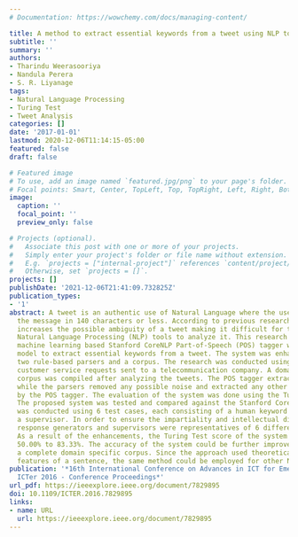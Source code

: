 ```yaml
---
# Documentation: https://wowchemy.com/docs/managing-content/

title: A method to extract essential keywords from a tweet using NLP tools
subtitle: ''
summary: ''
authors:
- Tharindu Weerasooriya
- Nandula Perera
- S. R. Liyanage
tags:
- Natural Language Processing
- Turing Test
- Tweet Analysis
categories: []
date: '2017-01-01'
lastmod: 2020-12-06T11:14:15-05:00
featured: false
draft: false

# Featured image
# To use, add an image named `featured.jpg/png` to your page's folder.
# Focal points: Smart, Center, TopLeft, Top, TopRight, Left, Right, BottomLeft, Bottom, BottomRight.
image:
  caption: ''
  focal_point: ''
  preview_only: false

# Projects (optional).
#   Associate this post with one or more of your projects.
#   Simply enter your project's folder or file name without extension.
#   E.g. `projects = ["internal-project"]` references `content/project/deep-learning/index.md`.
#   Otherwise, set `projects = []`.
projects: []
publishDate: '2021-12-06T21:41:09.732825Z'
publication_types:
- '1'
abstract: A tweet is an authentic use of Natural Language where the user has to deliver
  the message in 140 characters or less. According to previous researchers, this restriction
  increases the possible ambiguity of a tweet making it difficult for traditional
  Natural Language Processing (NLP) tools to analyze it. This research enhances the
  machine learning based Stanford CoreNLP Part-of-Speech (POS) tagger with the Twitter
  model to extract essential keywords from a tweet. The system was enhanced using
  two rule-based parsers and a corpus. The research was conducted using tweets of
  customer service requests sent to a telecommunication company. A domain specific
  corpus was compiled after analyzing the tweets. The POS tagger extracted the keywords
  while the parsers removed any possible noise and extracted any other keywords missed
  by the POS tagger. The evaluation of the system was done using the Turing Test.
  The proposed system was tested and compared against the Stanford CoreNLP. The testing
  was conducted using 6 test cases, each consisting of a human keyword generator and
  a supervisor. In order to ensure the impartiality and intellectual diversity, the
  response generators and supervisors were representatives of 6 different fields.
  As a result of the enhancements, the Turing Test score of the system increased from
  50.00% to 83.33%. The accuracy of the system could be further improved by using
  a complete domain specific corpus. Since the approach used theoretical linguistic
  features of a sentence, the same method could be employed for other NLP tools.
publication: '*16th International Conference on Advances in ICT for Emerging Regions,
  ICTer 2016 - Conference Proceedings*'
url_pdf: https://ieeexplore.ieee.org/document/7829895
doi: 10.1109/ICTER.2016.7829895
links:
- name: URL
  url: https://ieeexplore.ieee.org/document/7829895
---
```

